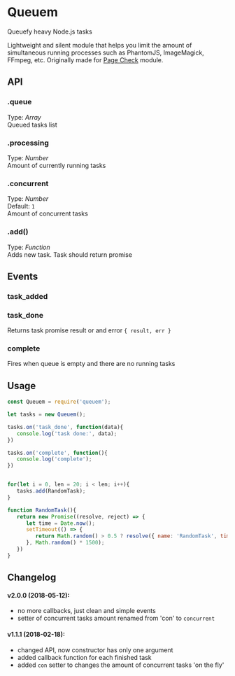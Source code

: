 # Queuem
Queuefy heavy Node.js tasks


Lightweight and silent module that helps you limit the amount of simultaneous running processes such as PhantomJS, ImageMagick, FFmpeg, etc. Originally made for [Page Check](https://www.npmjs.com/package/page-check) module.



## API

### .queue   
Type: _Array_  
Queued tasks list   


### .processing   
Type: _Number_  
Amount of currently running tasks   


### .concurrent
Type: _Number_  
Default: `1`   
Amount of concurrent tasks   


### .add()
Type: _Function_    
Adds new task. Task should return promise


## Events

### task_added

### task_done
Returns task promise result or and error `{ result, err }`  

### complete
Fires when queue is empty and there are no running tasks




## Usage
```javascript
const Queuem = require('queuem');

let tasks = new Queuem();

tasks.on('task_done', function(data){
   console.log('task done:', data);
})

tasks.on('complete', function(){
   console.log('complete');
})


for(let i = 0, len = 20; i < len; i++){
   tasks.add(RandomTask);
}

function RandomTask(){
   return new Promise((resolve, reject) => {
      let time = Date.now();
      setTimeout(() => {
         return Math.random() > 0.5 ? resolve({ name: 'RandomTask', time: (Date.now() - time) / 1000 }) : reject('fu!');
      }, Math.random() * 1500);
   })
}
```




## Changelog 
#### v2.0.0 (2018-05-12):
- no more callbacks, just clean and simple events
- setter of concurrent tasks amount renamed from 'con' to `concurrent`


#### v1.1.1 (2018-02-18):
- changed API, now constructor has only one argument
- added callback function for each finished task
- added `con` setter to changes the amount of concurrent tasks 'on the fly'


